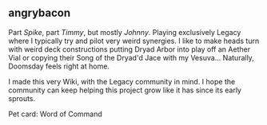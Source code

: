 <!-- markdownlint-disable first-line-heading -->

## angrybacon

Part _Spike_, part _Timmy_, but mostly _Johnny_. Playing exclusively Legacy
where I typically try and pilot very weird synergies. I like to make heads turn
with weird deck constructions putting Dryad Arbor into play off an Aether Vial
or copying their Song of the Dryad'd Jace with my Vesuva... Naturally, Doomsday
feels right at home.

I made this very Wiki, with the Legacy community in mind. I hope the community
can keep helping this project grow like it has since its early sprouts.

Pet card: Word of Command
